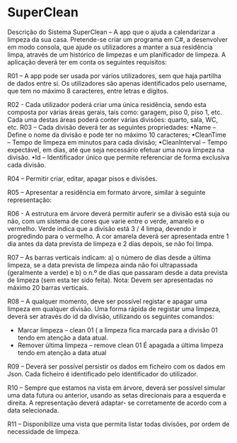 # SuperClean

Descrição do Sistema
SuperClean – A app que o ajuda a calendarizar a limpeza da sua casa.
Pretende-se criar um programa em C#, a desenvolver em modo consola, que ajude os
utilizadores a manter a sua residência limpa, através de um histórico de limpezas e um
planificador de limpeza.
A aplicação deverá ter em conta os seguintes requisitos:

R01 – A app pode ser usada por vários utilizadores, sem que haja partilha de dados entre si. Os
utilizadores são apenas identificados pelo username, que tem no máximo 8 caracteres, entre
letras e dígitos.

R02 - Cada utilizador poderá criar uma única residência, sendo esta composta por várias áreas
gerais, tais como: garagem, piso 0, piso 1, etc. Cada uma destas áreas poderá conter várias
divisões: quarto, sala, WC, etc.
R03 – Cada divisão deverá ter as seguintes propriedades:
  •Name – Define o nome da divisão e pode ter no máximo 10 caracteres;
  •CleanTime – Tempo de limpeza em minutos para cada divisão;
  •CleanInterval – Tempo expectável, em dias, até que seja necessário efetuar uma nova limpeza na divisão.
  •Id – Identificador único que permite referenciar de forma exclusiva cada divisão.
  
R04 – Permitir criar, editar, apagar pisos e divisões.

R05 – Apresentar a residência em formato árvore, similar à seguinte representação:

R06 - A estrutura em árvore deverá permitir auferir se a divisão está suja ou não, com um
sistema de cores que varie entre o verde, amarelo e o vermelho. Verde indica que a divisão está
3 / 4 limpa, devendo ir progredindo para o vermelho. A cor amarela deverá ser apresentada entre 1
dia antes da data prevista de limpeza e 2 dias depois, se não foi limpa.

R07 – As barras verticais indicam: a) o número de dias desde a última limpeza, se a data
prevista de limpeza ainda não foi ultrapassada (geralmente a verde) e b) o n.º de dias que
passaram desde a data prevista de limpeza (sem esta ter sido feita).
Nota: Devem ser apresentadas no máximo 20 barras verticais.

R08 – A qualquer momento, deve ser possível registar e apagar uma limpeza em qualquer
divisão.
Uma forma rápida de registar uma limpeza, deverá ser através do id da divisão, utilizando os
seguintes comandos:
  - Marcar limpeza – clean 01 ( a limpeza fica marcada para a divisão 01 tendo em atenção a data atual.
  - Remover última limpeza – remove clean 01 É apagada a última limpeza tendo em atenção a data atual
    
R09 – Deverá ser possível persistir os dados em ficheiro com os dados em Json. Cada ficheiro é
identificado pelo identificador do utilizador.

R10 – Sempre que estamos na vista em árvore, deverá ser possível simular uma data futura ou
anterior, usando as setas direcionais para a esquerda e direita. A representação deverá adaptar-
se corretamente de acordo com a data selecionada.

R11 – Disponibilize uma vista que permita listar todas divisões, por ordem de necessidade de
limpeza.
